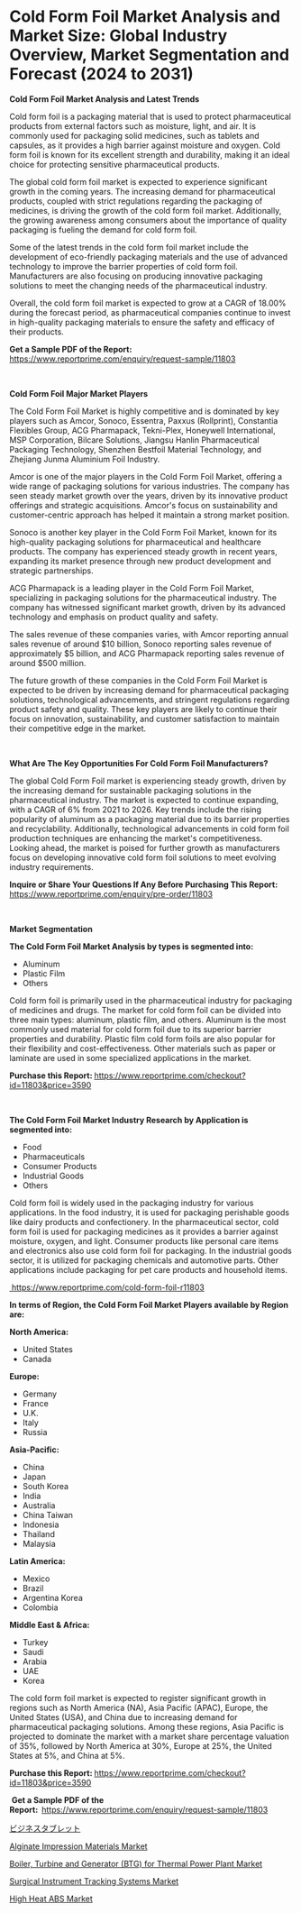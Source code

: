 <p><h1>Cold Form Foil Market Analysis and Market Size: Global Industry Overview, Market Segmentation and Forecast (2024 to 2031)</h1></p><p><strong>Cold Form Foil Market Analysis and Latest Trends</strong></p>
<p><p>Cold form foil is a packaging material that is used to protect pharmaceutical products from external factors such as moisture, light, and air. It is commonly used for packaging solid medicines, such as tablets and capsules, as it provides a high barrier against moisture and oxygen. Cold form foil is known for its excellent strength and durability, making it an ideal choice for protecting sensitive pharmaceutical products.</p><p>The global cold form foil market is expected to experience significant growth in the coming years. The increasing demand for pharmaceutical products, coupled with strict regulations regarding the packaging of medicines, is driving the growth of the cold form foil market. Additionally, the growing awareness among consumers about the importance of quality packaging is fueling the demand for cold form foil.</p><p>Some of the latest trends in the cold form foil market include the development of eco-friendly packaging materials and the use of advanced technology to improve the barrier properties of cold form foil. Manufacturers are also focusing on producing innovative packaging solutions to meet the changing needs of the pharmaceutical industry.</p><p>Overall, the cold form foil market is expected to grow at a CAGR of 18.00% during the forecast period, as pharmaceutical companies continue to invest in high-quality packaging materials to ensure the safety and efficacy of their products.</p></p>
<p><strong>Get a Sample PDF of the Report:&nbsp;</strong> <a href="https://www.reportprime.com/enquiry/request-sample/11803">https://www.reportprime.com/enquiry/request-sample/11803</a></p>
<p>&nbsp;</p>
<p><strong>Cold Form Foil Major Market Players</strong></p>
<p><p>The Cold Form Foil Market is highly competitive and is dominated by key players such as Amcor, Sonoco, Essentra, Paxxus (Rollprint), Constantia Flexibles Group, ACG Pharmapack, Tekni-Plex, Honeywell International, MSP Corporation, Bilcare Solutions, Jiangsu Hanlin Pharmaceutical Packaging Technology, Shenzhen Bestfoil Material Technology, and Zhejiang Junma Aluminium Foil Industry.</p><p>Amcor is one of the major players in the Cold Form Foil Market, offering a wide range of packaging solutions for various industries. The company has seen steady market growth over the years, driven by its innovative product offerings and strategic acquisitions. Amcor's focus on sustainability and customer-centric approach has helped it maintain a strong market position.</p><p>Sonoco is another key player in the Cold Form Foil Market, known for its high-quality packaging solutions for pharmaceutical and healthcare products. The company has experienced steady growth in recent years, expanding its market presence through new product development and strategic partnerships.</p><p>ACG Pharmapack is a leading player in the Cold Form Foil Market, specializing in packaging solutions for the pharmaceutical industry. The company has witnessed significant market growth, driven by its advanced technology and emphasis on product quality and safety.</p><p>The sales revenue of these companies varies, with Amcor reporting annual sales revenue of around $10 billion, Sonoco reporting sales revenue of approximately $5 billion, and ACG Pharmapack reporting sales revenue of around $500 million. </p><p>The future growth of these companies in the Cold Form Foil Market is expected to be driven by increasing demand for pharmaceutical packaging solutions, technological advancements, and stringent regulations regarding product safety and quality. These key players are likely to continue their focus on innovation, sustainability, and customer satisfaction to maintain their competitive edge in the market.</p></p>
<p>&nbsp;</p>
<p><strong>What Are The Key Opportunities For Cold Form Foil Manufacturers?</strong></p>
<p><p>The global Cold Form Foil market is experiencing steady growth, driven by the increasing demand for sustainable packaging solutions in the pharmaceutical industry. The market is expected to continue expanding, with a CAGR of 6% from 2021 to 2026. Key trends include the rising popularity of aluminum as a packaging material due to its barrier properties and recyclability. Additionally, technological advancements in cold form foil production techniques are enhancing the market's competitiveness. Looking ahead, the market is poised for further growth as manufacturers focus on developing innovative cold form foil solutions to meet evolving industry requirements.</p></p>
<p><strong>Inquire or Share Your Questions If Any Before Purchasing This Report:</strong> <a href="https://www.reportprime.com/enquiry/pre-order/11803">https://www.reportprime.com/enquiry/pre-order/11803</a></p>
<p>&nbsp;</p>
<p><strong>Market Segmentation</strong></p>
<p><strong>The Cold Form Foil Market Analysis by types is segmented into:</strong></p>
<p><ul><li>Aluminum</li><li>Plastic Film</li><li>Others</li></ul></p>
<p><p>Cold form foil is primarily used in the pharmaceutical industry for packaging of medicines and drugs. The market for cold form foil can be divided into three main types: aluminum, plastic film, and others. Aluminum is the most commonly used material for cold form foil due to its superior barrier properties and durability. Plastic film cold form foils are also popular for their flexibility and cost-effectiveness. Other materials such as paper or laminate are used in some specialized applications in the market.</p></p>
<p><strong>Purchase this Report:&nbsp;</strong><a href="https://www.reportprime.com/checkout?id=11803&price=3590">https://www.reportprime.com/checkout?id=11803&price=3590</a></p>
<p>&nbsp;</p>
<p><strong>The Cold Form Foil Market Industry Research by Application is segmented into:</strong></p>
<p><ul><li>Food</li><li>Pharmaceuticals</li><li>Consumer Products</li><li>Industrial Goods</li><li>Others</li></ul></p>
<p><p>Cold form foil is widely used in the packaging industry for various applications. In the food industry, it is used for packaging perishable goods like dairy products and confectionery. In the pharmaceutical sector, cold form foil is used for packaging medicines as it provides a barrier against moisture, oxygen, and light. Consumer products like personal care items and electronics also use cold form foil for packaging. In the industrial goods sector, it is utilized for packaging chemicals and automotive parts. Other applications include packaging for pet care products and household items.</p></p>
<p><a href="https://www.reportprime.com/cold-form-foil-r11803">&nbsp;https://www.reportprime.com/cold-form-foil-r11803</a></p>
<p><strong>In terms of Region, the Cold Form Foil Market Players available by Region are:</strong></p>
<p>
    <p> <strong> North America: </strong>
        <ul>
            <li>United States</li>
            <li>Canada</li>
        </ul>
        </p> 
    <p> <strong> Europe: </strong>
        <ul>
            <li>Germany</li>
            <li>France</li>
            <li>U.K.</li>
            <li>Italy</li>
            <li>Russia</li>
        </ul>
        </p> 
    <p> <strong> Asia-Pacific: </strong>
        <ul>
            <li>China</li>
            <li>Japan</li>
            <li>South Korea</li>
            <li>India</li>
            <li>Australia</li>
            <li>China Taiwan</li>
            <li>Indonesia</li>
            <li>Thailand</li>
            <li>Malaysia</li>
        </ul>
        </p> 
    <p> <strong> Latin America: </strong>
        <ul>
            <li>Mexico</li>
            <li>Brazil</li>
            <li>Argentina Korea</li>
            <li>Colombia</li>
        </ul>
        </p> 
    <p> <strong> Middle East & Africa: </strong>
        <ul>
            <li>Turkey</li>
            <li>Saudi</li>
            <li>Arabia</li>
            <li>UAE</li>
            <li>Korea</li>
        </ul>
    </p>
    </p>
<p><p>The cold form foil market is expected to register significant growth in regions such as North America (NA), Asia Pacific (APAC), Europe, the United States (USA), and China due to increasing demand for pharmaceutical packaging solutions. Among these regions, Asia Pacific is projected to dominate the market with a market share percentage valuation of 35%, followed by North America at 30%, Europe at 25%, the United States at 5%, and China at 5%.</p></p>
<p><strong>Purchase this Report: </strong><a href="https://www.reportprime.com/checkout?id=11803&price=3590">https://www.reportprime.com/checkout?id=11803&price=3590</a></p>
<p>&nbsp;<strong>Get a Sample PDF of the Report:&nbsp;&nbsp;</strong><a href="https://www.reportprime.com/enquiry/request-sample/11803">https://www.reportprime.com/enquiry/request-sample/11803</a></p>
<p><strong></strong></p>
<p><p><a href="https://medium.com/@dressleredward/%E3%83%93%E3%82%B8%E3%83%8D%E3%82%B9%E3%82%BF%E3%83%96%E3%83%AC%E3%83%83%E3%83%88%E5%B8%82%E5%A0%B4-2024%E5%B9%B4%E3%81%8B%E3%82%892031%E5%B9%B4%E3%81%BE%E3%81%A7%E3%81%AE%E3%82%B0%E3%83%AD%E3%83%BC%E3%83%90%E3%83%AB%E3%81%8A%E3%82%88%E3%81%B3%E5%9C%B0%E5%9F%9F%E5%88%A5%E5%88%86%E6%9E%90-10cf7f1fa6fa">ビジネスタブレット</a></p><p><a href="https://github.com/susanjprice2023/Market-Research-Report-List-2/blob/main/alginate-impression-materials-market.md">Alginate Impression Materials Market</a></p><p><a href="https://issuu.com/reportprime-2/docs/boiler-turbine-and-generator-btg-fo_6f993fdce37d73">Boiler, Turbine and Generator (BTG) for Thermal Power Plant Market</a></p><p><a href="https://medium.com/@tedbrakus/surgical-instrument-tracking-systems-market-outlook-and-forecast-from-2024-to-2031-0466f6c67c11">Surgical Instrument Tracking Systems Market</a></p><p><a href="https://github.com/dmmanir420/Market-Research-Report-List-2/blob/main/high-heat-abs-market.md">High Heat ABS Market</a></p></p>